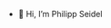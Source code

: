 - 👋 Hi, I’m Philipp Seidel
<!---
PhilippSeidel00/PhilippSeidel00 is a ✨ special ✨ repository because its `README.md` (this file) appears on your GitHub profile.
You can click the Preview link to take a look at your changes.
--->
